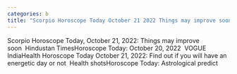 ```yaml
---
categories: b
title: "Scorpio Horoscope Today October 21 2022 Things may improve soon  Hindustan Times"
---
```

Scorpio Horoscope Today, October 21, 2022: Things may improve soon&nbsp;&nbsp;Hindustan TimesHoroscope Today: October 20, 2022&nbsp;&nbsp;VOGUE IndiaHealth Horoscope Today October 21, 2022: Find out if you will have an energetic day or not&nbsp;&nbsp;Health shotsHoroscope Today: Astrological predict
